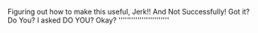 Figuring out how to make this useful, Jerk!! And Not Successfully! Got it? Do You? I asked DO YOU? Okay? ''''''''''''''''''''''''
